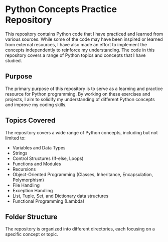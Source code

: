 
# Python Concepts Practice Repository

This repository contains Python code that I have practiced and learned from various sources. While some of the code may have been inspired or learned from external resources, I have also made an effort to implement the concepts independently to reinforce my understanding. The code in this repository covers a range of Python topics and concepts that I have studied.

## Purpose

The primary purpose of this repository is to serve as a learning and practice resource for Python programming. By working on these exercises and projects, I aim to solidify my understanding of different Python concepts and improve my coding skills.

## Topics Covered

The repository covers a wide range of Python concepts, including but not limited to:

- Variables and Data Types
- Strings
- Control Structures (If-else, Loops)
- Functions and Modules
- Recursions
- Object-Oriented Programming (Classes, Inheritance, Encapsulation, Polymorphism)
- File Handling
- Exception Handling
- List, Tuple, Set, and Dictionary data structures
- Functional Programming (Lambda)

## Folder Structure

The repository is organized into different directories, each focusing on a specific concept or topic. 

